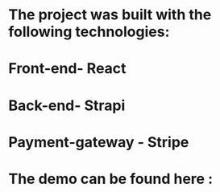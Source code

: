 # The project was built with the following technologies:

# Front-end- React
# Back-end- Strapi
# Payment-gateway - Stripe

# The demo can be found here :

